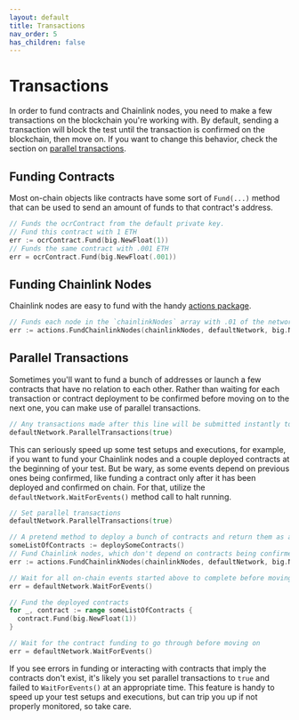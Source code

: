 ```yaml
---
layout: default
title: Transactions
nav_order: 5
has_children: false
---
```


# Transactions

In order to fund contracts and Chainlink nodes, you need to make a few transactions on the blockchain you're working with. By default, sending a transaction will block the test until the transaction is confirmed on the blockchain, then move on. If you want to change this behavior, check the section on [parallel transactions](#parallel-transactions).

## Funding Contracts

Most on-chain objects like contracts have some sort of `Fund(...)` method that can be used to send an amount of funds to that contract's address.

```go
// Funds the ocrContract from the default private key.
// Fund this contract with 1 ETH
err := ocrContract.Fund(big.NewFloat(1))
// Funds the same contract with .001 ETH
err = ocrContract.Fund(big.NewFloat(.001))
```

## Funding Chainlink Nodes

Chainlink nodes are easy to fund with the handy [actions package](https://pkg.go.dev/github.com/smartcontractkit/integrations-framework/actions).

```go
// Funds each node in the `chainlinkNodes` array with .01 of the network's native currency
err := actions.FundChainlinkNodes(chainlinkNodes, defaultNetwork, big.NewFloat(.01))
```

## Parallel Transactions

Sometimes you'll want to fund a bunch of addresses or launch a few contracts that have no relation to each other. Rather than waiting for each transaction or contract deployment to be confirmed before moving on to the next one, you can make use of parallel transactions.

```go
// Any transactions made after this line will be submitted instantly to the blockchain without waiting for previous ones.
defaultNetwork.ParallelTransactions(true)
```

This can seriously speed up some test setups and executions, for example, if you want to fund your Chainlink nodes and a couple deployed contracts at the beginning of your test. But be wary, as some events depend on previous ones being confirmed, like funding a contract only after it has been deployed and confirmed on chain. For that, utilize the `defaultNetwork.WaitForEvents()` method call to halt running.

```go
// Set parallel transactions
defaultNetwork.ParallelTransactions(true)

// A pretend method to deploy a bunch of contracts and return them as a list
someListOfContracts := deploySomeContracts()
// Fund Chainlink nodes, which don't depend on contracts being confirmed on chain
err := actions.FundChainlinkNodes(chainlinkNodes, defaultNetwork, big.NewFloat(.01))

// Wait for all on-chain events started above to complete before moving on
err = defaultNetwork.WaitForEvents()

// Fund the deployed contracts
for _, contract := range someListOfContracts {
  contract.Fund(big.NewFloat(1))
}

// Wait for the contract funding to go through before moving on
err = defaultNetwork.WaitForEvents()
```

If you see errors in funding or interacting with contracts that imply the contracts don't exist, it's likely you set parallel transactions to `true` and failed to `WaitForEvents()` at an appropriate time. This feature is handy to speed up your test setups and executions, but can trip you up if not properly monitored, so take care.